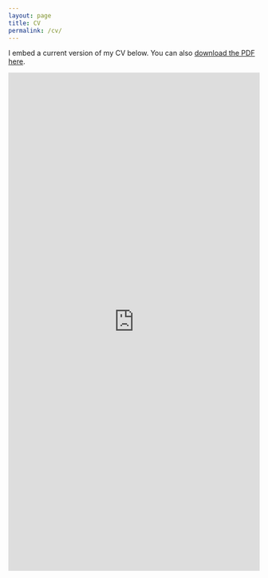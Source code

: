 ```yaml
---
layout: page
title: CV
permalink: /cv/
---
```


I embed a current version of my CV below. You can also [download the PDF here](/docs/CV+_+Zhang+Dingzhong.pdf).

<iframe src="http://dzzhang96.github.io/docs/CV+_+Zhang+Dingzhong.pdf" class="gde-frame" style="height: 1000px; width: 100%; border: none;" scrolling="yes"></iframe>

<!-- {% include embedpdf.html code="g31ho4cy2jkm0c0/CV%2B_%2BZhang%2BDingzhong.pdf" width=100 height=800 %} -->


